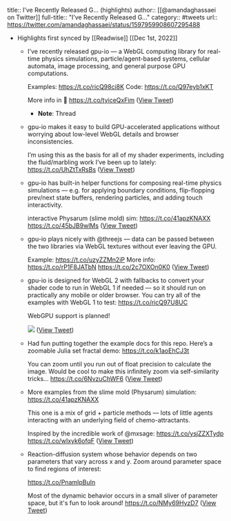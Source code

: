 title:: I’ve Recently Released G... (highlights)
author:: [[@amandaghassaei on Twitter]]
full-title:: "I’ve Recently Released G..."
category:: #tweets
url:: https://twitter.com/amandaghassaei/status/1597959908607295488

- Highlights first synced by [[Readwise]] [[Dec 1st, 2022]]
	- I’ve recently released gpu-io –– a WebGL computing library for real-time physics simulations, particle/agent-based systems, cellular automata, image processing, and general purpose GPU computations.
	  
	  Examples: https://t.co/ricQ98ci8K
	  Code: https://t.co/Q97eyb1xKT
	  
	  More info in 🧵 https://t.co/tyiceQxFim ([View Tweet](https://twitter.com/amandaghassaei/status/1597959908607295488))
		- **Note**: Thread
	- gpu-io makes it easy to build GPU-accelerated applications without worrying about low-level WebGL details and browser inconsistencies.
	  
	  I’m using this as the basis for all of my shader experiments, including the fluid/marbling work I’ve been up to lately:
	  https://t.co/UhZtTxRsBs ([View Tweet](https://twitter.com/amandaghassaei/status/1597959913170685954))
	- gpu-io has built-in helper functions for composing real-time physics simulations –– e.g. for applying boundary conditions, flip-flopping prev/next state buffers, rendering particles, and adding touch interactivity.
	  
	  interactive Physarum (slime mold) sim:
	  https://t.co/41apzKNAXX https://t.co/45bJB9wlMs ([View Tweet](https://twitter.com/amandaghassaei/status/1597959941213794307))
	- gpu-io plays nicely with @threejs –– data can be passed between the two libraries via WebGL textures without ever leaving the GPU.
	  
	  Example: https://t.co/uzyZZMn2iP
	  More info: https://t.co/rP1F8JATbN https://t.co/2c7OXOn0K0 ([View Tweet](https://twitter.com/amandaghassaei/status/1597960786051092480))
	- gpu-io is designed for WebGL 2 with fallbacks to convert your shader code to run in WebGL 1 if needed –– so it should run on practically any mobile or older browser.  You can try all of the examples with WebGL 1 to test:
	  https://t.co/ricQ97U8UC
	  
	  WebGPU support is planned! 
	  
	  ![](https://pbs.twimg.com/media/Fi0ZEzbVUAEPXkd.jpg) ([View Tweet](https://twitter.com/amandaghassaei/status/1597961271822860288))
	- Had fun putting together the example docs for this repo. Here’s a zoomable Julia set fractal demo:
	  https://t.co/k1aoEhCJ3t
	  
	  You can zoom until you run out of float precision to calculate the image. Would be cool to make this infinitely zoom via self-similarity tricks... https://t.co/6NvzuChWF6 ([View Tweet](https://twitter.com/amandaghassaei/status/1597962090492239877))
	- More examples from the slime mold (Physarum) simulation:
	  https://t.co/41apzKNAXX
	  
	  This one is a mix of grid + particle methods –– lots of little agents interacting with an underlying field of chemo-attractants.
	  
	  Inspired by the incredible work of @mxsage:
	  https://t.co/ysjZZXTydp https://t.co/wIxyk6ofqF ([View Tweet](https://twitter.com/amandaghassaei/status/1597963492757483521))
	- Reaction-diffusion system whose behavior depends on two parameters that vary across x and y. Zoom around parameter space to find regions of interest:
	  
	  https://t.co/PnamIpBuIn
	  
	  Most of the dynamic behavior occurs in a small sliver of parameter space, but it's fun to look around! https://t.co/NMy69HyzD7 ([View Tweet](https://twitter.com/amandaghassaei/status/1597964712196853760))